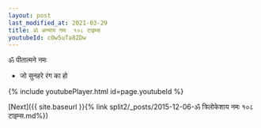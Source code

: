 ```yaml
---
layout: post
last_modified_at: 2021-03-29
title: ॐ अन्याय नमः  १०८ टाइम्स
youtubeId: cOw5uTa8ZDw
---
```

 
 
 ॐ पीतात्मने नमः  
 
 -  जो सुनहरे रंग का हो 
 
  
 
  
 
 
 
 
 
 


{% include youtubePlayer.html id=page.youtubeId %}
 
[Next]({{ site.baseurl }}{% link  split2/_posts/2015-12-06-ॐ त्रिलोकेशाय नमः १०८ टाइम्स.md%})
 
